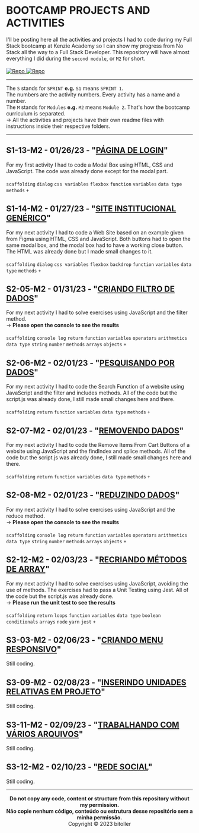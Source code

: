 # BOOTCAMP PROJECTS AND ACTIVITIES
I'll be posting here all the activities and projects I had to code during my Full Stack bootcamp at Kenzie Academy so I can show my progress from No Stack all the way to a Full Stack Developer. This repository will have almost everything I did during the `second module`, or `M2` for short.<br />
<br />
<a href="https://github.com/bitoller/BOOTCAMP-PROJECTS-AND-ACTIVITIES-M1" target="_blank"> ![Repo](https://img.shields.io/badge/M1_Repository-000?style=for-the-badge&color=7f3ace) </a> <a href="https://github.com/bitoller/BOOTCAMP-PROJECTS-AND-ACTIVITIES-M2" target="_blank"> ![Repo](https://img.shields.io/badge/M2_Repository-000?style=for-the-badge&color=7f3ace) </a>

<hr />

The `S` stands for `SPRINT` <strong>e.g.</strong> `S1` means `SPRINT 1`.<br />
The numbers are the activity numbers. Every activity has a name and a number.<br />
The `M` stands for `Modules` <strong>e.g.</strong> `M2` means `Module 2`. That's how the bootcamp curriculum is separated.<br />
→ All the activities and projects have their own readme files with instructions inside their respective folders.

<hr />

## S1-13-M2 - 01/26/23 - "[PÁGINA DE LOGIN](https://bitoller.github.io/BOOTCAMP-PROJECTS-AND-ACTIVITIES-M2/src/M2-SPRINT-1/S1-13-M2/index.html)"
For my first activity I had to code a Modal Box using HTML, CSS and JavaScript. The code was already done except for the modal part.<br />
<br />
`scaffolding` `dialog` `css variables` `flexbox` `function` `variables` `data type` `methods` `+`

## S1-14-M2 - 01/27/23 - "[SITE INSTITUCIONAL GENÉRICO](https://bitoller.github.io/BOOTCAMP-PROJECTS-AND-ACTIVITIES-M2/src/M2-SPRINT-1/S1-14-M2/index.html)"
For my next activity I had to code a Web Site based on an example given from Figma using HTML, CSS and JavaScript. Both buttons had to open the same modal box, and the modal box had to have a working close button. The HTML was already done but I made small changes to it.<br />
<br />
`scaffolding` `dialog` `css variables` `flexbox` `backdrop` `function` `variables` `data type` `methods` `+`

## S2-05-M2 - 01/31/23 - "[CRIANDO FILTRO DE DADOS](https://bitoller.github.io/BOOTCAMP-PROJECTS-AND-ACTIVITIES-M2/src/M2-SPRINT-2/S2-05-M2/index.html)"
For my next activity I had to solve exercises using JavaScript and the filter method.<br />
→ <b>Please open the console to see the results</b><br />
<br />
`scaffolding` `console log` `return` `function` `variables` `operators` `arithmetics` `data type` `string` `number` `methods` `arrays` `objects` `+`

## S2-06-M2 - 02/01/23 - "[PESQUISANDO POR DADOS](https://bitoller.github.io/BOOTCAMP-PROJECTS-AND-ACTIVITIES-M2/src/M2-SPRINT-2/S2-06-M2/index.html)"
For my next activity I had to code the Search Function of a website using JavaScript and the filter and includes methods. All of the code but the script.js was already done, I still made small changes here and there.<br />
<br />
`scaffolding` `return` `function` `variables` `data type` `methods` `+`

## S2-07-M2 - 02/01/23 - "[REMOVENDO DADOS](https://bitoller.github.io/BOOTCAMP-PROJECTS-AND-ACTIVITIES-M2/src/M2-SPRINT-2/S2-07-M2/index.html)"
For my next activity I had to code the Remove Items From Cart Buttons of a website using JavaScript and the findIndex and splice methods. All of the code but the script.js was already done, I still made small changes here and there.<br />
<br />
`scaffolding` `return` `function` `variables` `data type` `methods` `+`

## S2-08-M2 - 02/01/23 - "[REDUZINDO DADOS](https://bitoller.github.io/BOOTCAMP-PROJECTS-AND-ACTIVITIES-M2/src/M2-SPRINT-2/S2-08-M2/index.html)"
For my next activity I had to solve exercises using JavaScript and the reduce method.<br />
→ <b>Please open the console to see the results</b><br />
<br />
`scaffolding` `console log` `return` `function` `variables` `operators` `arithmetics` `data type` `string` `number` `methods` `arrays` `objects` `+`

## S2-12-M2 - 02/03/23 - "[RECRIANDO MÉTODOS DE ARRAY](https://bitoller.github.io/BOOTCAMP-PROJECTS-AND-ACTIVITIES-M2/src/M2-SPRINT-2/S2-12-M2/index.html)"
For my next activity I had to solve exercises using JavaScript, avoiding the use of methods. The exercises had to pass a Unit Testing using Jest. All of the code but the script.js was already done.<br />
→ <b>Please run the unit test to see the results</b><br />
<br />
`scaffolding` `return` `loops` `function` `variables` `data type` `boolean` `conditionals` `arrays` `node` `yarn` `jest` `+`

## S3-03-M2 - 02/06/23 - "[CRIANDO MENU RESPONSIVO](https://bitoller.github.io/BOOTCAMP-PROJECTS-AND-ACTIVITIES-M2/src/M2-SPRINT-3/S3-03-M2/index.html)"
Still coding.

## S3-09-M2 - 02/08/23 - "[INSERINDO UNIDADES RELATIVAS EM PROJETO](https://bitoller.github.io/BOOTCAMP-PROJECTS-AND-ACTIVITIES-M2/src/M2-SPRINT-3/S3-09-M2/index.html)"
Still coding.

## S3-11-M2 - 02/09/23 - "[TRABALHANDO COM VÁRIOS ARQUIVOS](https://bitoller.github.io/BOOTCAMP-PROJECTS-AND-ACTIVITIES-M2/src/M2-SPRINT-3/S3-11-M2/index.html)"
Still coding.

## S3-12-M2 - 02/10/23 - "[REDE SOCIAL](https://bitoller.github.io/BOOTCAMP-PROJECTS-AND-ACTIVITIES-M2/src/M2-SPRINT-3/S3-12-M2/index.html)"
Still coding.

<hr />

<p align="center">
<b>Do not copy any code, content or structure from this repository without my permission.<br />
Não copie nenhum código, conteúdo ou estrutura desse repositório sem a minha permissão.</b><br />
Copyright © 2023 bitoller
</p>
